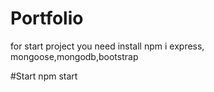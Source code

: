# Portfolio
for start project you need install
npm i express, mongoose,mongodb,bootstrap

#Start
npm start
